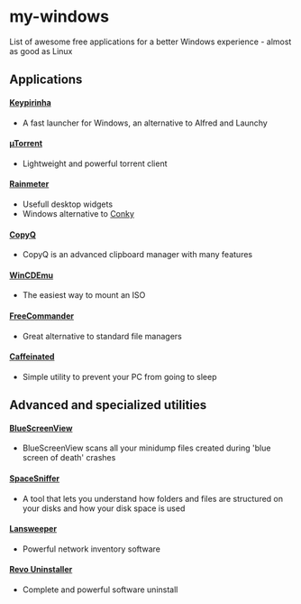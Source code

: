 # my-windows
List of awesome free applications for a better Windows experience - almost as good as Linux

## Applications

#### [Keypirinha](https://github.com/Keypirinha) 

- A fast launcher for Windows, an alternative to Alfred and Launchy

#### [µTorrent](http://www.utorrent.com/) 

- Lightweight and powerful torrent client

#### [Rainmeter](https://www.rainmeter.net/)

- Usefull desktop widgets
- Windows alternative to [Conky](https://github.com/brndnmtthws/conky)

#### [CopyQ](https://hluk.github.io/CopyQ/)

- CopyQ is an advanced clipboard manager with many features

#### [WinCDEmu](http://wincdemu.sysprogs.org/)

- The easiest way to mount an ISO

#### [FreeCommander](http://freecommander.com/en/summary/)

- Great alternative to standard file managers

#### [Caffeinated](https://github.com/dmnd/Caffeinated)

- Simple utility to prevent your PC from going to sleep

## Advanced and specialized utilities

#### [BlueScreenView](http://www.nirsoft.net/utils/blue_screen_view.html)

- BlueScreenView scans all your minidump files created during 'blue screen of death' crashes

#### [SpaceSniffer](http://www.uderzo.it/main_products/space_sniffer/index.html)

- A tool that lets you understand how folders and files are structured on your disks and how your disk space is used

#### [Lansweeper](https://www.lansweeper.com)

- Powerful network inventory software

#### [Revo Uninstaller](https://www.revouninstaller.com/)

- Complete and powerful software uninstall

  
